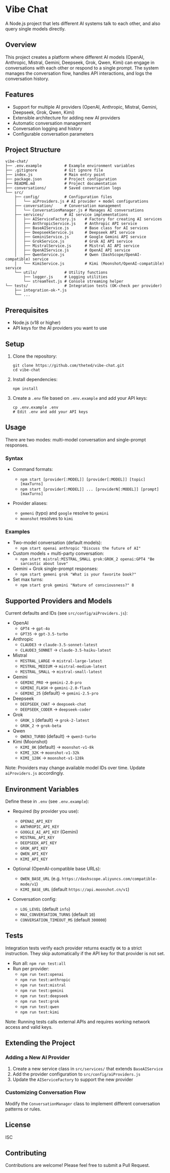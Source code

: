 # Vibe Chat

A Node.js project that lets different AI systems talk to each other, and also query single models directly.

## Overview

This project creates a platform where different AI models (OpenAI, Anthropic, Mistral, Gemini, Deepseek, Grok, Qwen, Kimi) can engage in conversations with each other or respond to a single prompt. The system manages the conversation flow, handles API interactions, and logs the conversation history.

## Features

- Support for multiple AI providers (OpenAI, Anthropic, Mistral, Gemini, Deepseek, Grok, Qwen, Kimi)
- Extensible architecture for adding new AI providers
- Automatic conversation management
- Conversation logging and history
- Configurable conversation parameters

## Project Structure

```
vibe-chat/
├── .env.example          # Example environment variables
├── .gitignore            # Git ignore file
├── index.js              # Main entry point
├── package.json          # Project configuration
├── README.md             # Project documentation
├── conversations/        # Saved conversation logs
└── src/
    ├── config/           # Configuration files
    │   └── aiProviders.js # AI provider + model configurations
    ├── conversation/     # Conversation management
    │   └── ConversationManager.js # Manages AI conversations
    ├── services/         # AI service implementations
    │   ├── AIServiceFactory.js    # Factory for creating AI services
    │   ├── AnthropicService.js    # Anthropic API service
    │   ├── BaseAIService.js       # Base class for AI services
    │   ├── DeepseekService.js     # Deepseek API service
    │   ├── GeminiService.js       # Google Gemini API service
    │   ├── GrokService.js         # Grok AI API service
    │   ├── MistralService.js      # Mistral AI API service
    │   ├── OpenAIService.js       # OpenAI API service
    │   ├── QwenService.js         # Qwen (DashScope/OpenAI-compatible) service
    │   └── KimiService.js         # Kimi (Moonshot/OpenAI-compatible) service
    └── utils/            # Utility functions
        ├── logger.js     # Logging utilities
        └── streamText.js # Console streaming helper
└── tests/                # Integration tests (OK-check per provider)
    ├── integration-ok-*.js
    └── ...
```

## Prerequisites

- Node.js (v18 or higher)
- API keys for the AI providers you want to use

## Setup

1. Clone the repository:

   ```
   git clone https://github.com/theted/vibe-chat.git
   cd vibe-chat
   ```

2. Install dependencies:

   ```
   npm install
   ```

3. Create a `.env` file based on `.env.example` and add your API keys:
   ```
   cp .env.example .env
   # Edit .env and add your API keys
   ```

## Usage

There are two modes: multi-model conversation and single-prompt responses.

### Syntax
- Command formats:
  - `npm start [provider[:MODEL]] [provider[:MODEL]] [topic] [maxTurns]`
  - `npm start [provider[:MODEL]] ... [providerN[:MODEL]] [prompt] [maxTurns]`

- Provider aliases:
  - `gemeni` (typo) and `google` resolve to `gemini`
  - `moonshot` resolves to `kimi`

### Examples
- Two-model conversation (default models):
  - `npm start openai anthropic "Discuss the future of AI"`
- Custom models + multi-party conversation:
  - `npm start mistral:MISTRAL_SMALL grok:GROK_2 openai:GPT4 "Be sarcastic about love"`
- Gemini + Grok single-prompt responses:
  - `npm start gemeni grok "What is your favorite book?"`
- Set max turns:
  - `npm start grok gemini "Nature of consciousness?" 8`

## Supported Providers and Models

Current defaults and IDs (see `src/config/aiProviders.js`):

- OpenAI
  - `GPT4` → `gpt-4o`
  - `GPT35` → `gpt-3.5-turbo`
- Anthropic
  - `CLAUDE3` → `claude-3.5-sonnet-latest`
  - `CLAUDE3_SONNET` → `claude-3.5-haiku-latest`
- Mistral
  - `MISTRAL_LARGE` → `mistral-large-latest`
  - `MISTRAL_MEDIUM` → `mistral-medium-latest`
  - `MISTRAL_SMALL` → `mistral-small-latest`
- Gemini
  - `GEMINI_PRO` → `gemini-2.0-pro`
  - `GEMINI_FLASH` → `gemini-2.0-flash`
  - `GEMINI_25` (default) → `gemini-2.5-pro`
- Deepseek
  - `DEEPSEEK_CHAT` → `deepseek-chat`
  - `DEEPSEEK_CODER` → `deepseek-coder`
- Grok
  - `GROK_1` (default) → `grok-2-latest`
  - `GROK_2` → `grok-beta`
- Qwen
  - `QWEN3_TURBO` (default) → `qwen3-turbo`
- Kimi (Moonshot)
  - `KIMI_8K` (default) → `moonshot-v1-8k`
  - `KIMI_32K` → `moonshot-v1-32k`
  - `KIMI_128K` → `moonshot-v1-128k`

Note: Providers may change available model IDs over time. Update `aiProviders.js` accordingly.

## Environment Variables

Define these in `.env` (see `.env.example`):

- Required (by provider you use):
  - `OPENAI_API_KEY`
  - `ANTHROPIC_API_KEY`
  - `GOOGLE_AI_API_KEY` (Gemini)
  - `MISTRAL_API_KEY`
  - `DEEPSEEK_API_KEY`
  - `GROK_API_KEY`
  - `QWEN_API_KEY`
  - `KIMI_API_KEY`

- Optional (OpenAI-compatible base URLs):
  - `QWEN_BASE_URL` (e.g. `https://dashscope.aliyuncs.com/compatible-mode/v1`)
  - `KIMI_BASE_URL` (default `https://api.moonshot.cn/v1`)

- Conversation config:
  - `LOG_LEVEL` (default `info`)
  - `MAX_CONVERSATION_TURNS` (default `10`)
  - `CONVERSATION_TIMEOUT_MS` (default `300000`)

## Tests

Integration tests verify each provider returns exactly `OK` to a strict instruction. They skip automatically if the API key for that provider is not set.

- Run all: `npm run test:all`
- Run per provider:
  - `npm run test:openai`
  - `npm run test:anthropic`
  - `npm run test:mistral`
  - `npm run test:gemini`
  - `npm run test:deepseek`
  - `npm run test:grok`
  - `npm run test:qwen`
  - `npm run test:kimi`

Note: Running tests calls external APIs and requires working network access and valid keys.

## Extending the Project

### Adding a New AI Provider

1. Create a new service class in `src/services/` that extends `BaseAIService`
2. Add the provider configuration to `src/config/aiProviders.js`
3. Update the `AIServiceFactory` to support the new provider

### Customizing Conversation Flow

Modify the `ConversationManager` class to implement different conversation patterns or rules.

## License

ISC

## Contributing

Contributions are welcome! Please feel free to submit a Pull Request.
